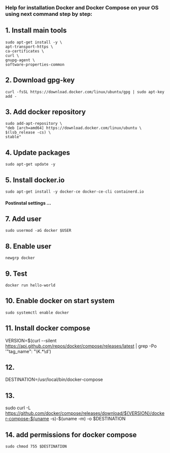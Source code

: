 ### Help for installation Docker and Docker Compose on your OS using next command step by step:

## 1. Install main tools

    sudo apt-get install -y \
    apt-transport-https \
    ca-certificates \
    curl \
    gnupg-agent \
    software-properties-common

## 2. Download gpg-key

    curl -fsSL https://download.docker.com/linux/ubuntu/gpg | sudo apt-key add -

## 3. Add docker repository
    sudo add-apt-repository \
    "deb [arch=amd64] https://download.docker.com/linux/ubuntu \
    $(lsb_release -cs) \
    stable"
## 4. Update packages

    sudo apt-get update -y

## 5. Install docker.io
    sudo apt-get install -y docker-ce docker-ce-cli containerd.io

#### Postinstal settings ...

## 7. Add user
    sudo usermod -aG docker $USER
## 8. Enable user
    newgrp docker
## 9. Test
    docker run hello-world
## 10. Enable docker on start system
    sudo systemctl enable docker

## 11. Install docker compose
VERSION=$(curl --silent https://api.github.com/repos/docker/compose/releases/latest | grep -Po '"tag_name": "\K.*\d')

## 12. 
DESTINATION=/usr/local/bin/docker-compose

## 13.
sudo curl -L https://github.com/docker/compose/releases/download/${VERSION}/docker-compose-$(uname -s)-$(uname -m) -o $DESTINATION

## 14. add permissions for docker compose
    sudo chmod 755 $DESTINATION
